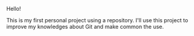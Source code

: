 Hello!

This is my first personal project using a repository. I'll use this project to improve my knowledges about Git and make common the use.